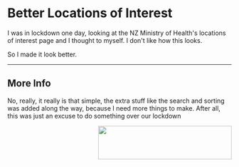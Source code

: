 # Better Locations of Interest

I was in lockdown one day, looking at the NZ Ministry of Health's locations of interest page and I thought to myself. I don't like how this looks. 

So I made it look better.

---

## More Info

No, really, it really is that simple, the extra stuff like the search and sorting was added along the way, because I need more things to make. After all, this was just an excuse to do something over our lockdown

<img align="right" width="300" height="75" src="https://i.imgur.com/XSfLngf.png"></img>